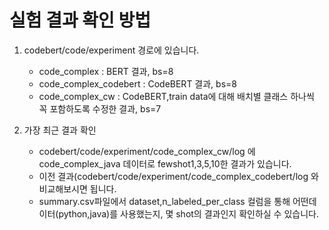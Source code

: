 # 실험 결과 확인 방법

1. codebert/code/experiment 경로에 있습니다.
   - code_complex : BERT 결과, bs=8
   - code_complex_codebert : CodeBERT 결과, bs=8
   - code_complex_cw : CodeBERT,train data에 대해 배치별 클래스 하나씩 꼭 포함하도록 수정한 결과, bs=7

2. 가장 최근 결과 확인 
   - codebert/code/experiment/code_complex_cw/log 에 code_complex_java 데이터로 fewshot1,3,5,10한 결과가 있습니다.
   - 이전 결과(codebert/code/experiment/code_complex_codebert/log 와 비교해보시면 됩니다.
   - summary.csv파일에서 dataset,n_labeled_per_class 컬럼을 통해 어떤데이터(python,java)를 사용했는지, 몇 shot의 결과인지 확인하실 수 있습니다.
